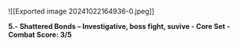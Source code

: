 ![[Exported image 20241022164936-0.jpeg]]

**5.- Shattered Bonds – Investigative, boss fight, suvive - Core Set - Combat Score: 3/5**
